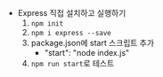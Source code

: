 * Express 직접 설치하고 실행하기
    1. `npm init`
    2. `npm i express --save`
    3. package.json에 start 스크립트 추가
        - "start": "node index.js"
    4. `npm run start`로 테스트

